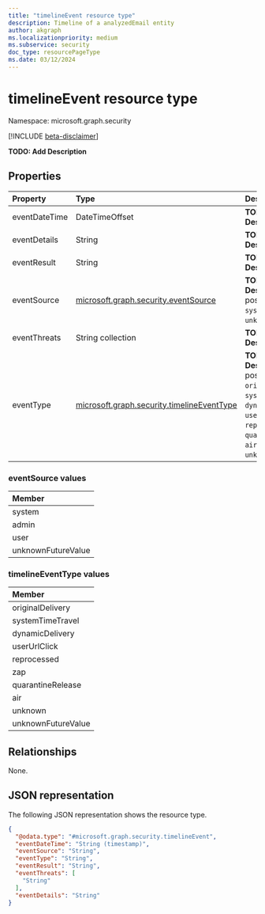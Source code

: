 ```yaml
---
title: "timelineEvent resource type"
description: Timeline of a analyzedEmail entity
author: akgraph
ms.localizationpriority: medium
ms.subservice: security
doc_type: resourcePageType
ms.date: 03/12/2024
---
```


# timelineEvent resource type

Namespace: microsoft.graph.security

[!INCLUDE [beta-disclaimer](../../includes/beta-disclaimer.md)]

**TODO: Add Description**


## Properties
|Property|Type|Description|
|:---|:---|:---|
|eventDateTime|DateTimeOffset|**TODO: Add Description**|
|eventDetails|String|**TODO: Add Description**|
|eventResult|String|**TODO: Add Description**|
|eventSource|[microsoft.graph.security.eventSource](#eventsource-values)|**TODO: Add Description**.The possible values are: `system`, `admin`, `user`, `unknownFutureValue`.|
|eventThreats|String collection|**TODO: Add Description**|
|eventType|[microsoft.graph.security.timelineEventType](#timelineeventtype-values)|**TODO: Add Description**.The possible values are: `originalDelivery`, `systemTimeTravel`, `dynamicDelivery`, `userUrlClick`, `reprocessed`, `zap`, `quarantineRelease`, `air`, `unknown`, `unknownFutureValue`.|

### eventSource values 

|Member|
|:---|
|system|
|admin|
|user|
|unknownFutureValue|

### timelineEventType values 

|Member|
|:---|
|originalDelivery|
|systemTimeTravel|
|dynamicDelivery|
|userUrlClick|
|reprocessed|
|zap|
|quarantineRelease|
|air|
|unknown|
|unknownFutureValue|

## Relationships
None.

## JSON representation
The following JSON representation shows the resource type.
<!-- {
  "blockType": "resource",
  "@odata.type": "microsoft.graph.security.timelineEvent"
}
-->
``` json
{
  "@odata.type": "#microsoft.graph.security.timelineEvent",
  "eventDateTime": "String (timestamp)",
  "eventSource": "String",
  "eventType": "String",
  "eventResult": "String",
  "eventThreats": [
    "String"
  ],
  "eventDetails": "String"
}
```

